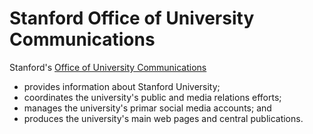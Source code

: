 # Stanford Office of University Communications

Stanford's [Office of University Communications](https://ucomm.stanford.edu/)
* provides information about Stanford University;
* coordinates the university's public and media relations efforts;
* manages the university's primar social media accounts; and
* produces the university's main web pages and central publications.
